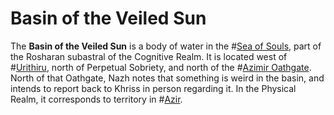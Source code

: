 # Basin of the Veiled Sun
The **Basin of the Veiled Sun** is a body of water in the #[Sea of Souls](locations/sea-of-souls), part of the Rosharan subastral of the Cognitive Realm. It is located west of #[Urithiru](locations/urithiru), north of Perpetual Sobriety, and north of the #[Azimir Oathgate](locations/azimir-oathgate). North of that Oathgate, Nazh notes that something is weird in the basin, and intends to report back to Khriss in person regarding it. In the Physical Realm, it corresponds to territory in #[Azir](locations/azir).